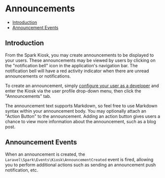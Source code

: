 # Announcements

- [Introduction](#introduction)
- [Announcement Events](#announcement-events)

<a name="introduction"></a>
## Introduction

From the Spark Kiosk, you may create announcements to be displayed to your users. These announcements may be viewed by users by clicking on the "notification bell" icon in the application's navigation bar. The notification bell will have a red activity indicator when there are unread announcements or notifications.

To create an announcement, simply [configure your user as a developer](/docs/3.0/kiosk) and enter the Kiosk via the user profile drop-down menu, then click the "Announcements" tab.

The announcement text supports Markdown, so feel free to use Markdown syntax within your announcement body. You may optionally attach an "Action Button" to the announcement. Adding an action button gives users a chance to view more information about the announcement, such as a blog post.

<a name="announcement-events"></a>
## Announcement Events

When an announcement is created, the `Laravel\Spark\Events\Kiosk\AnnouncementCreated` event is fired, allowing you to perform additional actions such as sending an announcement push notification, etc.
